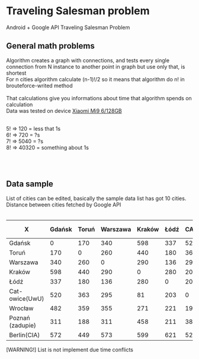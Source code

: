 # Traveling Salesman problem
Android + Google API Traveling Salesman Problem
<br>

## General math problems

Algorithm creates a graph with connections, and tests every single connection from N instance to another point in graph but use only that, is shortest<br> 
For n cities algorithm calculate (n-1)!/2 so it means that algorithm do n! in brouteforce-writed method
<br><br>
That calculations give you informations about time that algorithm spends on calculation<br>
Data was tested on device [Xiaomi Mi9 6/128GB](https://www.mgsm.pl/pl/katalog/xiaomi/mi9/) <br><br>

5! => 120    = less that 1s<br>
6! => 720    = ?s<br>
7! => 5040   = ?s<br>
8! => 40320  = something about 1s


<br><br>
## Data sample

List of cities can be edited, basically the sample data list has got 10 cities.
Distance between cities fetched by Google API
<br><br>




| X                	| Gdańsk 	| Toruń 	| Warszawa 	| Kraków 	| Łódź 	| CATowice(UwU) 	| Wrocław 	| Poznań (zadupie) 	| Berlin(CIA) 	|
|------------------	|--------	|-------	|----------	|--------	|------	|----------------	|---------	|------------------	|-------------	|
| Gdańsk           	| 0      	| 170   	| 340      	| 598    	| 337  	| 520            	| 482     	| 311              	| 572         	|
| Toruń            	| 170    	| 0     	| 260      	| 440    	| 180  	| 363            	| 359     	| 188              	| 449         	|
| Warszawa         	| 340    	| 260   	| 0        	| 290    	| 136  	| 295            	| 355     	| 311              	| 573         	|
| Kraków           	| 598    	| 440   	| 290      	| 0      	| 280  	| 203            	| 271     	| 458              	| 599         	|
| Łódź             	| 337    	| 180   	| 136      	| 280    	| 0    	| 203            	| 221     	| 211              	| 621         	|
| Cat-owice(UwU)   	| 520    	| 363   	| 295      	| 81     	| 203  	| 0              	| 195     	| 383              	| 524         	|
| Wrocław          	| 482    	| 359   	| 355      	| 271    	| 221  	| 195            	| 0       	| 182              	| 344         	|
| Poznań (zadupie) 	| 311    	| 188   	| 311      	| 458    	| 211  	| 383            	| 182     	| 0                	| 274         	|
| Berlin(CIA)      	| 572    	| 449   	| 573      	| 599    	| 621  	| 524            	| 344     	| 174              	| 0           	|

[WARNING!] List is not implement due time conflicts
